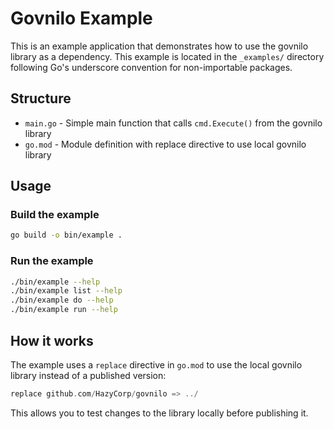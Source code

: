 # Govnilo Example

This is an example application that demonstrates how to use the govnilo library as a dependency. This example is located in the `_examples/` directory following Go's underscore convention for non-importable packages.

## Structure

- `main.go` - Simple main function that calls `cmd.Execute()` from the govnilo library
- `go.mod` - Module definition with replace directive to use local govnilo library

## Usage

### Build the example

```bash
go build -o bin/example .
```

### Run the example

```bash
./bin/example --help
./bin/example list --help
./bin/example do --help
./bin/example run --help
```

## How it works

The example uses a `replace` directive in `go.mod` to use the local govnilo library instead of a published version:

```go
replace github.com/HazyCorp/govnilo => ../
```

This allows you to test changes to the library locally before publishing it.
